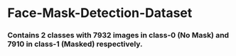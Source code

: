 # Face-Mask-Detection-Dataset

### Contains 2 classes with 7932 images in class-0 (No Mask) and 7910 in class-1 (Masked) respectively.
